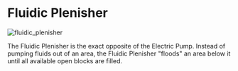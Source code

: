 # Fluidic Plenisher
![fluidic_plenisher](item:mekanism:fluidic_plenisher)

The Fluidic Plenisher is the exact opposite of the Electric Pump. Instead of pumping fluids out of an area, the Fluidic Plenisher "floods" an area below it until all available open blocks are filled.
